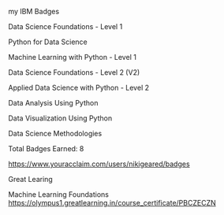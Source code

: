 my IBM Badges

Data Science Foundations - Level 1

Python for Data Science

Machine Learning with Python - Level 1

Data Science Foundations - Level 2 (V2)

Applied Data Science with Python - Level 2

Data Analysis Using Python

Data Visualization Using Python

Data Science Methodologies

Total Badges Earned: 8


https://www.youracclaim.com/users/nikigeared/badges

Great Learing

Machine Learning Foundations
https://olympus1.greatlearning.in/course_certificate/PBCZECZN
